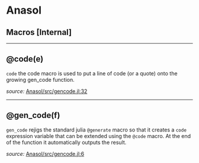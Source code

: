 # Anasol


## Macros [Internal]

---

<a id="macro___code.1" class="lexicon_definition"></a>
## @code(e)
`code` the code macro is used to put a line of code (or a quote) onto the growing
gen_code function.


*source:*
[Anasol/src/gencode.jl:32](https://github.com/madsjulia/Anasol.jl/tree/60fe4dac75f7c26f9844e3e423ddc8c04a190aaf/src/gencode.jl#L32)

---

<a id="macro___gen_code.1" class="lexicon_definition"></a>
## @gen_code(f)
`gen_code` rejigs the standard julia `@generate` macro so that it creates a `code`
expression variable that can be extended using the `@code` macro.  At the end of
the function it automatically outputs the result.


*source:*
[Anasol/src/gencode.jl:6](https://github.com/madsjulia/Anasol.jl/tree/60fe4dac75f7c26f9844e3e423ddc8c04a190aaf/src/gencode.jl#L6)

